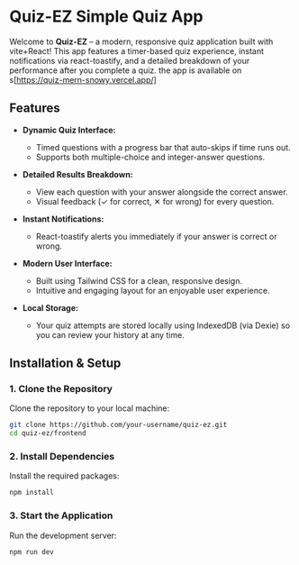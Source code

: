 # Quiz-EZ Simple Quiz App

Welcome to **Quiz-EZ** – a modern, responsive quiz application built with vite+React! This app features a timer-based quiz experience, instant notifications via react-toastify, and a detailed breakdown of your performance after you complete a quiz. the app is available on s[https://quiz-mern-snowy.vercel.app/]

## Features

- **Dynamic Quiz Interface:**
  - Timed questions with a progress bar that auto-skips if time runs out.
  - Supports both multiple-choice and integer-answer questions.
- **Detailed Results Breakdown:**

  - View each question with your answer alongside the correct answer.
  - Visual feedback (✓ for correct, ✕ for wrong) for every question.

- **Instant Notifications:**
  - React-toastify alerts you immediately if your answer is correct or wrong.
- **Modern User Interface:**

  - Built using Tailwind CSS for a clean, responsive design.
  - Intuitive and engaging layout for an enjoyable user experience.

- **Local Storage:**
  - Your quiz attempts are stored locally using IndexedDB (via Dexie) so you can review your history at any time.

## Installation & Setup

### 1. Clone the Repository

Clone the repository to your local machine:

```bash
git clone https://github.com/your-username/quiz-ez.git
cd quiz-ez/frontend
```

### 2. Install Dependencies

Install the required packages:

```bash
npm install
```

### 3. Start the Application

Run the development server:

```bash
npm run dev
```
